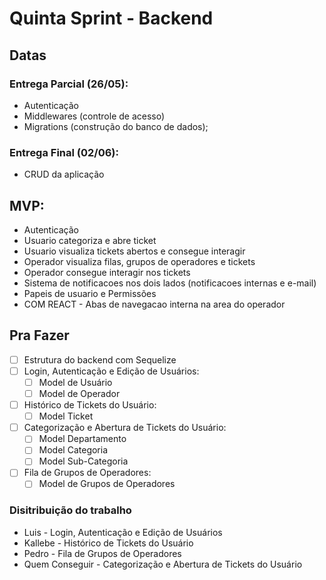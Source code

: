 # Quinta Sprint - Backend

## Datas

### Entrega Parcial (26/05):

- Autenticação
- Middlewares (controle de acesso)
- Migrations (construção do banco de dados);

### Entrega Final (02/06):

- CRUD da aplicação

## MVP:

- Autenticação
- Usuario categoriza e abre ticket
- Usuario visualiza tickets abertos e consegue interagir
- Operador visualiza filas, grupos de operadores e tickets
- Operador consegue interagir nos tickets
- Sistema de notificacoes nos dois lados (notificacoes internas e e-mail)
- Papeis de usuario e Permissões
- COM REACT - Abas de navegacao interna na area do operador

## Pra Fazer

- [ ] Estrutura do backend com Sequelize
- [ ] Login, Autenticação e Edição de Usuários:
  - [ ] Model de Usuário
  - [ ] Model de Operador
- [ ] Histórico de Tickets do Usuário:
  - [ ] Model Ticket
- [ ] Categorização e Abertura de Tickets do Usuário:
  - [ ] Model Departamento
  - [ ] Model Categoria
  - [ ] Model Sub-Categoria
- [ ] Fila de Grupos de Operadores:
  - [ ] Model de Grupos de Operadores

### Disitribuição do trabalho

- Luis - Login, Autenticação e Edição de Usuários
- Kallebe - Histórico de Tickets do Usuário
- Pedro - Fila de Grupos de Operadores
- Quem Conseguir - Categorização e Abertura de Tickets do Usuário
